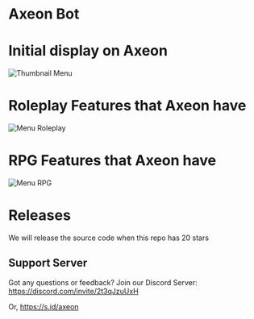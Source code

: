 # Axeon Bot

# Initial display on Axeon

![Thumbnail Menu](https://telegra.ph/file/e150214137e37f807a5ee.png)


# Roleplay Features that Axeon have

![Menu Roleplay](https://telegra.ph/file/1a7dfa7037d05f3314e8e.png)


# RPG Features that Axeon have

![Menu RPG](https://telegra.ph/file/4408c38a08cecd581e806.png)


# Releases
We will release the source code when this repo has 20 stars

## Support Server
Got any questions or feedback? Join our Discord Server: https://discord.com/invite/2t3qJzuUxH

Or, https://s.id/axeon
